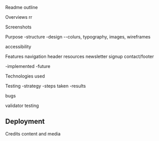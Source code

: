 Readme outline

Overviews rr

Screenshots


Purpose
-structure
-design
--colurs, typography, images, wireframes

accessibility

Features
navigation
header
resources
newsletter signup
contact/footer

-implemented
-future

Technologies used

Testing
-strategy
-steps taken
-results

bugs

validator testing

Deployment
-

Credits
content and media
